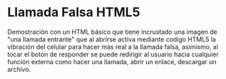 # Llamada Falsa HTML5
Demostración con un HTML básico que tiene incrustado una imagen de "una llamada entrante" que al abrirse activa mediante codigo HTML5 la vibración del celular para hacer más real a la llamada falsa, asimismo, al tocar el boton de responder se puede redirigir al usuario hacia cualquier función externa como hacer una llamada, abrir un enlace, descargar un archivo.
